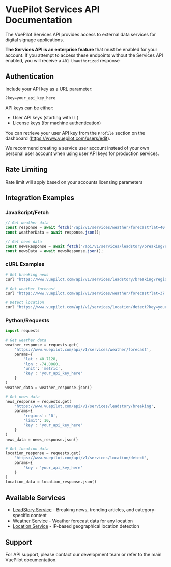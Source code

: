# VuePilot Services API Documentation

The VuePilot Services API provides access to external data services for digital signage applications.

**The Services API is an enterprise feature** that must be enabled for your account. If you attempt to access these endpoints without the Services API enabled, you will receive a `401 Unauthorized` response

## Authentication

Include your API key as a URL parameter:

```
?key=your_api_key_here
```

API keys can be either:

- User API keys (starting with `U_`)
- License keys (for machine authentication)

You can retrieve your user API key from the `Profile` section on the dashboard (https://www.vuepilot.com/users/edit).

We recommend creating a service user account instead of your own personal user account when using user API keys for production services.

## Rate Limiting

Rate limit will apply based on your accounts licensing parameters

## Integration Examples

### JavaScript/Fetch

```javascript
// Get weather data
const response = await fetch("/api/v1/services/weather/forecast?lat=40.7128&lon=-74.0060&unit=metric&key=your_api_key");
const weatherData = await response.json();

// Get news data
const newsResponse = await fetch("/api/v1/services/leadstory/breaking?regions=0&limit=10&key=your_api_key");
const newsData = await newsResponse.json();
```

### cURL Examples

```bash
# Get breaking news
curl "https://www.vuepilot.com/api/v1/services/leadstory/breaking?regions=0&limit=5&key=your_api_key"

# Get weather forecast
curl "https://www.vuepilot.com/api/v1/services/weather/forecast?lat=37.7749&lon=-122.4194&unit=imperial&key=your_api_key"

# Detect location
curl "https://www.vuepilot.com/api/v1/services/location/detect?key=your_api_key"
```

### Python/Requests

```python
import requests

# Get weather data
weather_response = requests.get(
    'https://www.vuepilot.com/api/v1/services/weather/forecast',
    params={
        'lat': 40.7128,
        'lon': -74.0060,
        'unit': 'metric',
        'key': 'your_api_key_here'
    }
)
weather_data = weather_response.json()

# Get news data
news_response = requests.get(
    'https://www.vuepilot.com/api/v1/services/leadstory/breaking',
    params={
        'regions': '0',
        'limit': 10,
        'key': 'your_api_key_here'
    }
)
news_data = news_response.json()

# Get location data
location_response = requests.get(
    'https://www.vuepilot.com/api/v1/services/location/detect',
    params={
        'key': 'your_api_key_here'
    }
)
location_data = location_response.json()
```

## Available Services

- [LeadStory Service](leadstory.md) - Breaking news, trending articles, and category-specific content
- [Weather Service](weather.md) - Weather forecast data for any location
- [Location Service](location.md) - IP-based geographical location detection

## Support

For API support, please contact our development team or refer to the main VuePilot documentation.
